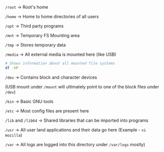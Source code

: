`/root` -> Root's home

`/home` -> Home to home directories of all users

`/opt` -> Third party programs

`/mnt` -> Temporary FS Mounting area

`/tmp` -> Stores temporary data

`/media` -> All external media is mounted here (like USB)

```bash
# Shows information about all mounted file systems
df -hP
```

`/dev` -> Contains block and character devices

(USB mount under `/mount` will ultimately point to one of the block files under `/dev`)

`/bin` -> Basic GNU tools

`/etc` -> Most config files are present here

`/lib` and `/lib64` -> Shared libraries that can be imported into programs

`/usr` -> All user land applications and their data go here (Example - `vi` `mozilla`)

`/var` -> All logs are logged into this directory under `/var/logs` mostly)
